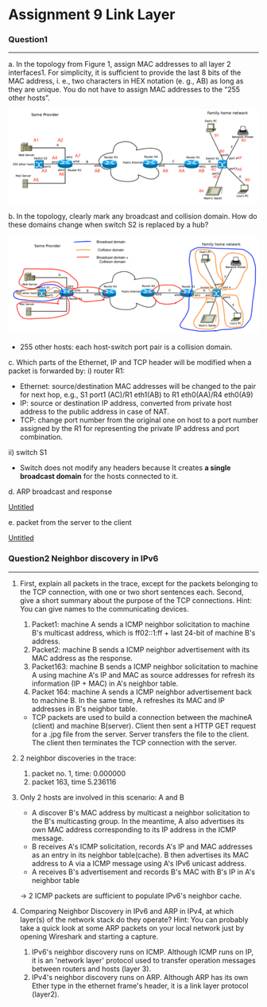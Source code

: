 # Assignment 9 Link Layer

### Question1

---

a. In the topology from Figure 1, assign MAC addresses to all layer 2 interfaces1. For simplicity, it is sufficient to provide the last 8 bits of the MAC address, i. e., two characters in HEX notation (e. g., AB) as long as they are unique. You do not have to assign MAC addresses to the “255 other hosts”.

![Assignment%209%20Link%20Layer%20293974e1d449429d8a47ec97f3186fba/Screen_Shot_2021-03-02_at_4.21.26_PM.png](Assignment%209%20Link%20Layer%20293974e1d449429d8a47ec97f3186fba/Screen_Shot_2021-03-02_at_4.21.26_PM.png)

b. In the topology, clearly mark any broadcast and collision domain. How do these domains change when switch S2 is replaced by a hub?

![Assignment%209%20Link%20Layer%20293974e1d449429d8a47ec97f3186fba/Screen_Shot_2021-03-02_at_4.43.44_PM.png](Assignment%209%20Link%20Layer%20293974e1d449429d8a47ec97f3186fba/Screen_Shot_2021-03-02_at_4.43.44_PM.png)

- 255 other hosts: each host-switch port pair is a collision domain.

c. Which parts of the Ethernet, IP and TCP header will be modified when a packet is
forwarded by:
i) router R1: 

- Ethernet: source/destination MAC addresses will be changed to the pair for next hop, e.g., S1 port1 (AC)/R1 eth1(AB) to R1 eth0(AA)/R4 eth0(A9)
- IP: source or destination IP address, converted from private host address to the public address in case of NAT.
- TCP: change port number from the original one on host to a port number assigned by the R1 for representing the private IP address and port combination.

ii) switch S1

- Switch does not modify any headers because It creates **a single broadcast domain** for the hosts connected to it.

d. ARP broadcast and response

[Untitled](https://www.notion.so/23775fc5d5cf48ba99852ff4ef3964c1)

e. packet from the server to the client

[Untitled](https://www.notion.so/2907200168ad4c7daaad4595c1c0f719)

### Question2 Neighbor discovery in IPv6

---

1. First, explain all packets in the trace, except for the packets belonging to the TCP connection, with one or two short sentences each. Second, give a short summary about the purpose of the TCP connections. Hint: You can give names to the communicating devices.
    1. Packet1: machine A sends a ICMP neighbor solicitation to machine B's multicast address, which is ff02::1:ff + last 24-bit of machine B's address.
    2. Packet2: machine B sends a ICMP neighbor advertisement with its MAC address as the response.
    3. Packet163: machine B sends a ICMP neighbor solicitation to machine A using machine A's IP and MAC as source addresses for refresh its information (IP + MAC) in A's neighbor table.
    4. Packet 164: machine A sends a ICMP neighbor advertisement back to machine B. In the same time, A refreshes its MAC and IP addresses in B's neighbor table.
    - TCP packets are used to build a connection between the machineA (client) and machine B(server). Client then sent a HTTP GET request for a .jpg file from the server. Server transfers the file to the client. The client then terminates the TCP connection with the server.
2. 2 neighbor discoveries in the trace:
    1. packet no. 1, time: 0.000000	
    2. packet 163, time 5.236116
3. Only 2 hosts are involved in this scenario: A and B
    - A discover B's MAC address by multicast a neighbor solicitation to the B's multicasting group. In the meantime, A also advertises its own MAC address corresponding to its IP address in the ICMP message.
    - B receives A's ICMP solicitation, records A's IP and MAC addresses as an entry in its neighbor table(cache). B then advertises its MAC address to A via a ICMP message using A's IPv6 unicast address.
    - A receives B's advertisement and records B's MAC with B's IP in A's neighbor table

    → 2 ICMP packets are sufficient to populate IPv6's neighbor cache.

4. Comparing Neighbor Discovery in IPv6 and ARP in IPv4, at which layer(s) of the network stack do they operate? Hint: You can probably take a quick look at some ARP packets on your local network just by opening Wireshark and starting a capture.
    1. IPv6's neighbor discovery runs on ICMP. Although ICMP runs on IP, it is an 'network layer' protocol used to transfer operation messages between routers and hosts (layer 3).
    2. IPv4's neighbor discovery runs on ARP. Although ARP has its own Ether type in the ethernet frame's header, it is a link layer protocol (layer2).